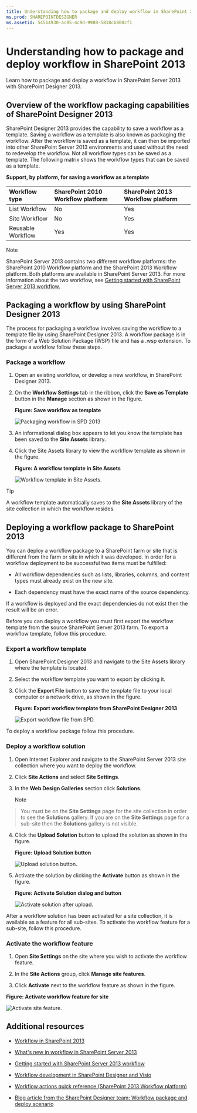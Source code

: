 ```yaml
---
title: Understanding how to package and deploy workflow in SharePoint 2013
ms.prod: SHAREPOINTDESIGNER
ms.assetid: 545b4930-ac05-4c9d-9980-5818cb800cf1
---
```



# Understanding how to package and deploy workflow in SharePoint 2013
Learn how to package and deploy a workflow in SharePoint Server 2013 with SharePoint Designer 2013. 
## Overview of the workflow packaging capabilities of SharePoint Designer 2013
<a name="section1"> </a>

SharePoint Designer 2013 provides the capability to save a workflow as a template. Saving a workflow as a template is also known as packaging the workflow. After the workflow is saved as a template, it can then be imported into other SharePoint Server 2013 environments and used without the need to redevelop the workflow. Not all workflow types can be saved as a template. The following matrix shows the workflow types that can be saved as a template. 
  
    
    

**Support, by platform, for saving a workflow as a template**


|**Workflow type**|**SharePoint 2010 Workflow platform**|**SharePoint 2013 Workflow platform**|
|:-----|:-----|:-----|
|List Workflow |No |Yes |
|Site Workflow |No |Yes |
|Reusable Workflow |Yes |Yes |
   

  
    
    

  
    
    

> [!NOTE]  
> SharePoint Server 2013 contains two different workflow platforms: the SharePoint 2010 Workflow platform and the SharePoint 2013 Workflow platform. Both platforms are available in SharePoint Server 2013. For more information about the two workflow, see  [Getting started with SharePoint Server 2013 workflow.](http://msdn.microsoft.com/library/cc73be76-a329-449f-90ab-86822b1c2ee8.aspx)
  
    
    


## Packaging a workflow by using SharePoint Designer 2013
<a name="section2"> </a>

The process for packaging a workflow involves saving the workflow to a template file by using SharePoint Designer 2013. A workflow package is in the form of a Web Solution Package (WSP) file and has a .wsp extension. To package a workflow follow these steps. 
  
    
    

### Package a workflow


1. Open an existing workflow, or develop a new workflow, in SharePoint Designer 2013. 
    
  
2. On the **Workflow Settings** tab in the ribbon, click the **Save as Template** button in the **Manage** section as shown in the figure.
    
   **Figure: Save workflow as template**

  

     ![Packaging workflow in SPD 2013](images/SPD15-PackagingWorkflow1.png)
  

  

  
3. An informational dialog box appears to let you know the template has been saved to the **Site Assets** library.
    
  
4. Click the Site Assets library to view the workflow template as shown in the figure. 
    
   **Figure: A workflow template in Site Assets**

  

     ![Workflow template in Site Assets.](images/SPD15-PackagingWorkflow2.png)
  

  

  

  
    
    

> [!TIP]  
> A workflow template automatically saves to the **Site Assets** library of the site collection in which the workflow resides.
  
    
    


## Deploying a workflow package to SharePoint 2013
<a name="section3"> </a>

You can deploy a workflow package to a SharePoint farm or site that is different from the farm or site in which it was developed. In order for a workflow deployment to be successful two items must be fulfilled: 
  
    
    

- All workflow dependencies such as lists, libraries, columns, and content types must already exist on the new site. 
    
  
- Each dependency must have the exact name of the source dependency. 
    
  
If a workflow is deployed and the exact dependencies do not exist then the result will be an error. 
  
    
    
Before you can deploy a workflow you must first export the workflow template from the source SharePoint Server 2013 farm. To export a workflow template, follow this procedure. 
  
    
    

### Export a workflow template


1. Open SharePoint Designer 2013 and navigate to the Site Assets library where the template is located. 
    
  
2. Select the workflow template you want to export by clicking it. 
    
  
3. Click the **Export File** button to save the template file to your local computer or a network drive, as shown in the figure.
    
   **Figure: Export workflow template from SharePoint Designer 2013**

  

     ![Export workflow file from SPD.](images/SPD15-PackagingWorkflow3.png)
  

  

  
To deploy a workflow package follow this procedure. 
  
    
    

### Deploy a workflow solution


1. Open Internet Explorer and navigate to the SharePoint Server 2013 site collection where you want to deploy the workflow. 
    
  
2. Click **Site Actions** and select **Site Settings**. 
    
  
3. In the **Web Design Galleries** section click **Solutions**. 
    
    > [!NOTE]  
> You must be on the **Site Settings** page for the site collection in order to see the **Solutions** gallery. If you are on the **Site Settings** page for a sub-site then the **Solutions** gallery is not visible.
4. Click the **Upload Solution** button to upload the solution as shown in the figure.
    
   **Figure: Upload Solution button**

  

     ![Upload solution button.](images/SPD15-PackagingWorkflow4.png)
  

  

  
5. Activate the solution by clicking the **Activate** button as shown in the figure.
    
   **Figure: Activate Solution dialog and button**

  

     ![Activate solution after upload.](images/SPD15-PackagingWorkflow5.png)
  

  

  
After a workflow solution has been activated for a site collection, it is available as a feature for all sub-sites. To activate the workflow feature for a sub-site, follow this procedure. 
  
    
    

### Activate the workflow feature


1. Open **Site Settings** on the site where you wish to activate the workflow feature.
    
  
2. In the **Site Actions** group, click **Manage site features**. 
    
  
3. Click **Activate** next to the workflow feature as shown in the figure.
    
  

**Figure: Activate workflow feature for site**

  
    
    

  
    
    
![Activate site feature.](images/SPD15-PackagingWorkflow6.png)
  
    
    

  
    
    

  
    
    

## Additional resources
<a name="bk_addresources"> </a>


-  [Workflow in SharePoint 2013 ](http://technet.microsoft.com/en-us/sharepoint/jj556245.aspx)
    
  
-  [What's new in workflow in SharePoint Server 2013](http://msdn.microsoft.com/library/6ab8a28b-fa2f-4530-8b55-a7f663bf15ea.aspx)
    
  
-  [Getting started with SharePoint Server 2013 workflow](http://msdn.microsoft.com/library/cc73be76-a329-449f-90ab-86822b1c2ee8.aspx)
    
  
-  [Workflow development in SharePoint Designer and Visio](workflow-development-in-sharepoint-designer-and-visio.md)
    
  
-  [Workflow actions quick reference (SharePoint 2013 Workflow platform)](workflow-actions-quick-reference-sharepoint-2013-workflow-platform.md)
    
  
-  [Blog article from the SharePoint Designer team: Workflow package and deploy scenario](http://blogs.msdn.com/b/sharepointdesigner/archive/2012/08/30/packaging-list-site-and-reusable-workflow-and-how-to-deploy-the-package.aspx)
    
  

